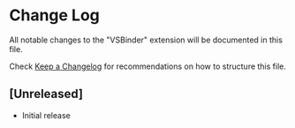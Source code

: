 # Change Log

All notable changes to the "VSBinder" extension will be documented in this file.

Check [Keep a Changelog](http://keepachangelog.com/) for recommendations on how to structure this file.

## [Unreleased]

- Initial release